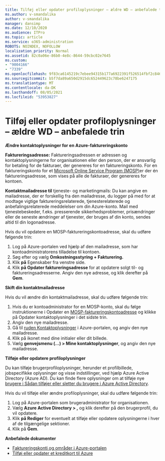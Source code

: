 ```yaml
---
title: Tilføj eller opdater profiloplysninger – ældre WD – anbefalede trin
ms.author: v-smandalika
author: v-smandalika
manager: dansimp
ms.date: 12/10/2020
ms.audience: ITPro
ms.topic: article
ms.service: o365-administration
ROBOTS: NOINDEX, NOFOLLOW
localization_priority: Normal
ms.assetid: 82c0a06e-86b0-4e8c-8644-59cbc02e7645
ms.custom:
- "9004166"
- "7339"
ms.openlocfilehash: 9f83ca6145219c7ebee94315b177a6922391f526514fbf2c846f9a26a44228ba
ms.sourcegitcommit: b5f7da89a650d2915dc652449623c78be6247175
ms.translationtype: MT
ms.contentlocale: da-DK
ms.lasthandoff: 08/05/2021
ms.locfileid: "53953827"
---
```

# <a name="add-or-update-profile-information---legacy-wd---recommended-steps"></a>Tilføj eller opdater profiloplysninger – ældre WD – anbefalede trin

**Ændre kontaktoplysninger for en Azure-faktureringskonto**

**Faktureringsadresse:** Faktureringsadressen er adressen og kontaktoplysningerne for organisationen eller den person, der er ansvarlig for betaling for de fakturaer, der genereres for en faktureringskonto. For en faktureringskonto for et [Microsoft Online Service Program (MOSP)](https://docs.microsoft.com/azure/cost-management-billing/manage/change-azure-account-profile#update-an-mosp-billing-account-address)er der én faktureringsadresse, som vises på alle de fakturaer, der genereres for kontoen.

**Kontaktmailadresse til** tjeneste- og [](https://docs.microsoft.com/azure/cost-management-billing/manage/change-azure-account-profile#change-your-contact-email-address) marketingmails: Du kan angive en mailadresse, der er forskellig fra den mailadresse, du logger på med for at modtage vigtige faktureringsrelaterede, tjenesterelaterede og anbefalingsrelaterede meddelelser om din Azure-konto. Mail med tjenestebeskeder, f.eks. presserende sikkerhedsproblemer, prisændringer eller de seneste ændringer af tjenester, der bruges af din konto, sendes altid til din logonadresse.

Hvis du vil opdatere en MOSP-faktureringskontoadresse, skal du udføre følgende trin:
1. Log på Azure-portalen ved hjælp af den mailadresse, som har kontoadministratorens tilladelse til kontoen.
2. Søg efter og vælg **Omkostningsstyring + Fakturering.** 
3. Klik **på** Egenskaber fra venstre side. 
4. Klik **på Opdater faktureringsadresse** for at opdatere solgt til- og faktureringsadresserne. Angiv den nye adresse, og klik derefter på **Gem**.

**Skift din kontaktmailadresse** 

Hvis du vil ændre din kontaktmailadresse, skal du udføre følgende trin:
1. Hvis du er kontoadministrator for en MOSP-konto, skal du følge instruktionerne i Opdater en [MOSP-faktureringskontoadresse](https://docs.microsoft.com/azure/cost-management-billing/manage/change-azure-account-profile#update-an-mosp-billing-account-address) og klikke på Opdater kontaktoplysninger i det sidste trin.  
2. Angiv den nye mailadresse. 
3. Gå til [ruden Kontaktoplysninger](https://ms.portal.azure.com/) i Azure-portalen, og angiv den nye mailadresse. 
4. Klik på ikonet med dine initialer eller dit billede. 
5. Vælg **genvejsmenu (...) > Mine kontaktoplysninger**, og angiv den nye mailadresse.

**Tilføje eller opdatere profiloplysninger**

Du kan tilføje brugerprofiloplysninger, herunder et profilbillede, jobspecifikke oplysninger og visse indstillinger, ved hjælp Azure Active Directory (Azure AD). Du kan finde flere oplysninger om at tilføje nye [brugere i Sådan tilføjer eller sletter du brugere i Azure Active Directory](https://docs.microsoft.com/azure/active-directory/fundamentals/add-users-azure-active-directory).

Hvis du vil tilføje eller ændre profiloplysninger, skal du udføre følgende trin:

1. Log på Azure-portalen som brugeradministrator for organisationen.
2. Vælg **Azure Active Directory > ,** og klik derefter på den brugerprofil, du vil opdatere. 
3. Klik **på Rediger** for eventuelt at tilføje eller opdatere oplysningerne i hver af de tilgængelige sektioner. 
4. Klik på **Gem**.

**Anbefalede dokumenter**

- [Faktureringskonti og områder i Azure-portalen](https://docs.microsoft.com/azure/cost-management-billing/manage/view-all-accounts) 
- [Tilføj eller opdater et kreditkort til Azure](https://docs.microsoft.com/azure/cost-management-billing/manage/change-credit-card)


